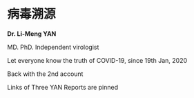 # 病毒溯源

**Dr. Li-Meng YAN**

MD. PhD. Independent virologist

Let everyone know the truth of COVID-19, since 19th Jan, 2020

Back with the 2nd account

Links of Three YAN Reports are pinned